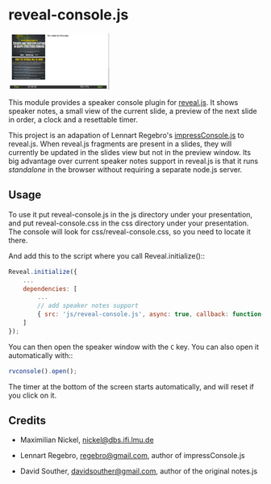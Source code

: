 reveal-console.js
=================

[thumb]: https://github.com/mnick/reveal-console.js/raw/master/screenshot_thumb.png "Screenshot Thumbnail"
[screenshot]: https://github.com/mnick/reveal-console.js/raw/master/screenshot.png "Screenshot"

[![Screenshot Thumbnail][thumb]][screenshot]

This module provides a speaker console plugin for [reveal.js](https://github.com/hakimel/reveal.js/). It shows speaker notes,
a small view of the current slide, a preview of the next slide in order,
a clock and a resettable timer.

This project is an adapation of Lennart Regebro's [impressConsole.js](https://github.com/regebro/impress-console) to reveal.js. When reveal.js fragments are present in a slides, they will currently be updated in the slides view but not in the preview window. Its big advantage over current speaker notes support in reveal.js is that it runs *standalone* in the browser without requiring a separate node.js server.

Usage
-----

To use it put reveal-console.js in the js directory under your presentation, and
put reveal-console.css in the css directory under your presentation. The
console will look for css/reveal-console.css, so you need to locate it there.

And add this to the script where you call Reveal.initialize()::

```javascript
Reveal.initialize({
	...
    dependencies: [
    	...
        // add speaker notes support
        { src: 'js/reveal-console.js', async: true, callback: function() { rvconsole().init(); } },
    ]
});
```

You can then open the speaker window with the `C` key. You can also open it automatically with::

```javascript
rvconsole().open();
```

The timer at the bottom of the screen starts automatically, and will reset if you click on it.


Credits
-------
* Maximilian Nickel, <nickel@dbs.ifi.lmu.de>

* Lennart Regebro, regebro@gmail.com, author of impressConsole.js

* David Souther, davidsouther@gmail.com, author of the original notes.js
